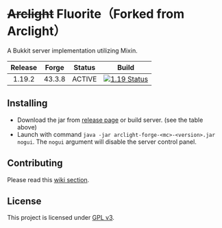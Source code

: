 # ~~Arclight~~ Fluorite（Forked from Arclight）

A Bukkit server implementation utilizing Mixin.

| Release | Forge  | Status |                            Build                             |
| :-----: | :----: | :----: | :----------------------------------------------------------: |
| 1.19.2  | 43.3.8 | ACTIVE | [![1.19 Status](https://img.shields.io/appveyor/build/IzzelAliz/arclight-19?style=flat-square)](https://ci.appveyor.com/project/IzzelAliz/arclight-19) |

## Installing

* Download the jar from [release page](https://github.com/IzzelAliz/Arclight/releases) or build server. (see the table
  above)
* Launch with command `java -jar arclight-forge-<mc>-<version>.jar nogui`. The `nogui` argument will disable the server
  control panel.

## Contributing

Please read this [wiki section](https://github.com/IzzelAliz/Arclight/wiki/Contributing).

## License

This project is licensed under [GPL v3](LICENSE).
